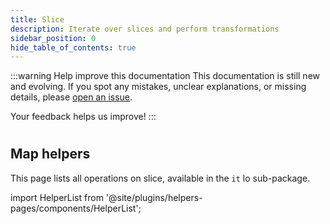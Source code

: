 ```yaml
---
title: Slice
description: Iterate over slices and perform transformations
sidebar_position: 0
hide_table_of_contents: true
---
```


:::warning Help improve this documentation
This documentation is still new and evolving. If you spot any mistakes, unclear explanations, or missing details, please [open an issue](https://github.com/samber/lo/issues).

Your feedback helps us improve!
:::

#
## Map helpers

This page lists all operations on slice, available in the `it` lo sub-package.

import HelperList from '@site/plugins/helpers-pages/components/HelperList';

<HelperList 
  category="it"
  subCategory="slice"
/>
